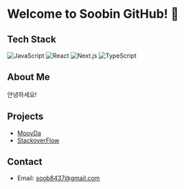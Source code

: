 # Welcome to Soobin GitHub! 👋

## Tech Stack
 ![JavaScript](https://img.shields.io/badge/JavaScript-F7DF1E?style=flat-square&logo=javascript&logoColor=white)
  ![React](https://img.shields.io/badge/React-61DAFB?style=flat-square&logo=react&logoColor=black)
 ![Next.js](https://img.shields.io/badge/Next.js-000000?style=flat-square&logo=nextdotjs&logoColor=white)
 ![TypeScript](https://img.shields.io/badge/TypeScript-007ACC?style=flat-square&logo=typescript&logoColor=white)

## About Me
안녕하세요!

## Projects
- [MoovDa](https://github.com/codestates-seb/seb44_main_020)
- [StackoverFlow](https://github.com/codestates-seb/seb44_pre_024)

## Contact
- Email: soob8437@gmail.com
